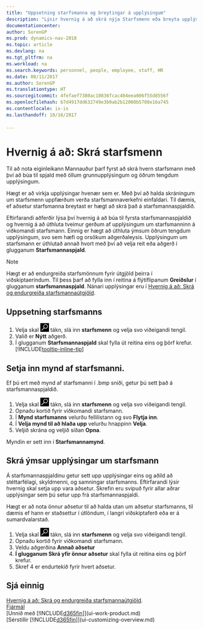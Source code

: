 ```yaml
---
title: "Uppsetning starfsmanna og breytingar á upplýsingum"
description: "Lýsir hvernig á að skrá nýja Starfsmenn eða breyta upplýsingum fyrir núverandi starfsmenn."
documentationcenter: 
author: SorenGP
ms.prod: dynamics-nav-2018
ms.topic: article
ms.devlang: na
ms.tgt_pltfrm: na
ms.workload: na
ms.search.keywords: personnel, people, employee, staff, HR
ms.date: 08/11/2017
ms.author: SorenGP
ms.translationtype: HT
ms.sourcegitcommit: 4fefaef7380ac10836fcac404eea006f55d8556f
ms.openlocfilehash: b7d4917dd632749e3b9ab2b12008b5708e16a745
ms.contentlocale: is-is
ms.lasthandoff: 10/16/2017

---
```

# <a name="how-to-register-employees"></a>Hvernig á að: Skrá starfsmenn
Til að nota eiginleikann Mannauður þarf fyrst að skrá hvern starfsmann með því að búa til spjald með öllum grunnupplýsingum og öðrum tengdum upplýsingum.

Hægt er að virkja upplýsingar hvenær sem er. Með því að halda skráningum um starfsmenn uppfærðum verða starfsmannaverkefni einfaldari. Til dæmis, ef aðsetur starfsmanna breytast er hægt að skrá það á starfsmannaspjaldið.

Eftirfarandi aðferðir lýsa því hvernig á að búa til fyrsta starfsmannaspjaldið og hvernig á að úthluta tveimur gerðum af upplýsingum um starfsmanninn á viðkomandi starfsmann. Einnig er hægt að úthluta ýmsum öðrum tengdum upplýsingum, svo sem hæfi og orsökum aðgerðaleysis. Upplýsingum um starfsmann er úthlutað annað hvort með því að velja reit eða aðgerð í glugganum **Starfsmannaspjald**.

> [!NOTE]  
> Hægt er að endurgreiða starfsmönnum fyrir útgjöld þeirra í viðskiptaerindum. Til þess þarf að fylla inn í reitina á flýtiflipanum **Greiðslur** í glugganum **starfsmannaspjald**. Nánari upplýsingar eru í [Hvernig á að: Skrá og endurgreiða starfsmannaútgjöld](finance-how-record-reimburse-employee-expenses.md).

## <a name="to-set-up-an-employee"></a>Uppsetning starfsmanns
1. Velja skal ![Leit að síðu eða skýrslu](media/ui-search/search_small.png "Leit að síðu eða skýrslu táknið") tákn, slá inn **starfsmenn** og velja svo viðeigandi tengil.
2. Valið er **Nýtt** aðgerð.
3. Í glugganum **Starfsmannaspjald** skal fylla út reitina eins og þörf krefur. [!INCLUDE[tooltip-inline-tip](includes/tooltip-inline-tip_md.md)]

## <a name="to-insert-a-picture-of-an-employee"></a>Setja inn mynd af starfsmanni.
Ef þú ert með mynd af starfsmanni í .bmp sniði, getur þú sett það á starfsmannaspjaldið.

1. Velja skal ![Leit að síðu eða skýrslu](media/ui-search/search_small.png "Leit að síðu eða skýrslu táknið") tákn, slá inn **starfsmenn** og velja svo viðeigandi tengil.
2. Opnaðu kortið fyrir viðkomandi starfsmann.
3. Í **Mynd starfsmanns** velurðu fellilistann og svo **Flytja inn**.
4. Í **Velja mynd til að hlaða upp** velurðu hnappinn **Velja**.
5. Veljið skrána og veljið síðan **Opna**.

Myndin er sett inn í **Starfsmannamynd**.

## <a name="to-register-various-information-about-an-employee"></a>Skrá ýmsar upplýsingar um starfsmann
Á starfsmannaspjaldinu getur sett upp upplýsingar eins og aðild að stéttarfélagi, skyldmenni, og samningar starfsmanns. Eftirfarandi lýsir hvernig skal setja upp vara aðsetur. Skrefin eru svipuð fyrir allar aðrar upplýsingar sem þú setur upp frá starfsmannaspjaldi.

Hægt er að nota önnur aðsetur til að halda utan um aðsetur starfsmanns, til dæmis ef hann er staðsettur í útlöndum, í langri viðskiptaferð eða er á sumardvalarstað.

1. Velja skal ![Leit að síðu eða skýrslu](media/ui-search/search_small.png "Leit að síðu eða skýrslu táknið") tákn, slá inn **starfsmenn** og velja svo viðeigandi tengil.
2. Opnaðu kortið fyrir viðkomandi starfsmann.
3. Veldu aðgerðina **Annað aðsetur**
4. **Í glugganum Skrá yfir önnur aðsetur** skal fylla út reitina eins og þörf krefur.
5. Skref 4 er endurtekið fyrir hvert aðsetur.

## <a name="see-also"></a>Sjá einnig
[Hvernig á að: Skrá og endurgreiða starfsmannaútgjöld](finance-how-record-reimburse-employee-expenses.md).  
[Fjármál](finance.md)  
[Unnið með [!INCLUDE[d365fin](includes/d365fin_md.md)]](ui-work-product.md)  
[Sérstillir [!INCLUDE[d365fin](includes/d365fin_md.md)]](ui-customizing-overview.md)

